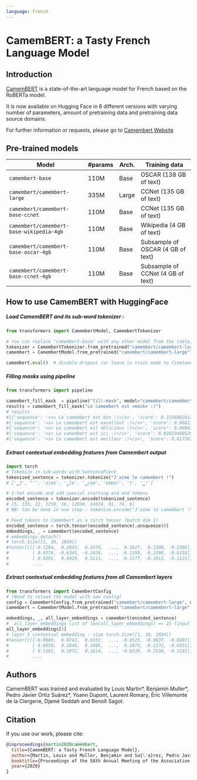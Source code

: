 ```yaml
---
language: french
---
```


# CamemBERT: a Tasty French Language Model

## Introduction

[CamemBERT](https://arxiv.org/abs/1911.03894) is a state-of-the-art language model for French based on the RoBERTa model. 

It is now available on Hugging Face in 6 different versions with varying number of parameters, amount of pretraining data and pretraining data source domains. 

For further information or requests, please go to [Camembert Website](https://camembert-model.fr/)

## Pre-trained models

| Model                          | #params                        | Arch. | Training data                     |
|--------------------------------|--------------------------------|-------|-----------------------------------|
| `camembert-base` | 110M   | Base  | OSCAR (138 GB of text)            |
| `camembert/camembert-large`              | 335M    | Large | CCNet (135 GB of text)            |
| `camembert/camembert-base-ccnet`         | 110M    | Base  | CCNet (135 GB of text)            |
| `camembert/camembert-base-wikipedia-4gb` | 110M    | Base  | Wikipedia (4 GB of text)          |
| `camembert/camembert-base-oscar-4gb`     | 110M    | Base  | Subsample of OSCAR (4 GB of text) |
| `camembert/camembert-base-ccnet-4gb`     | 110M    | Base  | Subsample of CCNet (4 GB of text) |

## How to use CamemBERT with HuggingFace

##### Load CamemBERT and its sub-word tokenizer :
```python
from transformers import CamembertModel, CamembertTokenizer

# You can replace "camembert-base" with any other model from the table, e.g. "camembert/camembert-large".
tokenizer = CamembertTokenizer.from_pretrained("camembert/camembert-large")
camembert = CamembertModel.from_pretrained("camembert/camembert-large")

camembert.eval()  # disable dropout (or leave in train mode to finetune)

```

##### Filling masks using pipeline 
```python
from transformers import pipeline 

camembert_fill_mask  = pipeline("fill-mask", model="camembert/camembert-large", tokenizer="camembert/camembert-large")
results = camembert_fill_mask("Le camembert est <mask> :)")
# results
#[{'sequence': '<s> Le camembert est bon :)</s>', 'score': 0.15560828149318695, 'token': 305}, 
#{'sequence': '<s> Le camembert est excellent :)</s>', 'score': 0.06821336597204208, 'token': 3497}, 
#{'sequence': '<s> Le camembert est délicieux :)</s>', 'score': 0.060438305139541626, 'token': 11661}, 
#{'sequence': '<s> Le camembert est ici :)</s>', 'score': 0.02023460529744625, 'token': 373}, 
#{'sequence': '<s> Le camembert est meilleur :)</s>', 'score': 0.01778135634958744, 'token': 876}]
```

##### Extract contextual embedding features from Camembert output 
```python
import torch
# Tokenize in sub-words with SentencePiece
tokenized_sentence = tokenizer.tokenize("J'aime le camembert !")
# ['▁J', "'", 'aime', '▁le', '▁cam', 'ember', 't', '▁!']

# 1-hot encode and add special starting and end tokens 
encoded_sentence = tokenizer.encode(tokenized_sentence)
# [5, 133, 22, 1250, 16, 12034, 14324, 81, 76, 6]
# NB: Can be done in one step : tokenize.encode("J'aime le camembert !")

# Feed tokens to Camembert as a torch tensor (batch dim 1)
encoded_sentence = torch.tensor(encoded_sentence).unsqueeze(0)
embeddings, _ = camembert(encoded_sentence)
# embeddings.detach()
# torch.Size([1, 10, 1024])
#tensor([[[-0.1284,  0.2643,  0.4374,  ...,  0.1627,  0.1308, -0.2305],
#         [ 0.4576, -0.6345, -0.2029,  ..., -0.1359, -0.2290, -0.6318],
#         [ 0.0381,  0.0429,  0.5111,  ..., -0.1177, -0.1913, -0.1121],
#         ...,
```

##### Extract contextual embedding features from all Camembert layers
```python
from transformers import CamembertConfig
# (Need to reload the model with new config)
config = CamembertConfig.from_pretrained("camembert/camembert-large", output_hidden_states=True)
camembert = CamembertModel.from_pretrained("camembert/camembert-large", config=config)

embeddings, _, all_layer_embeddings = camembert(encoded_sentence)
#  all_layer_embeddings list of len(all_layer_embeddings) == 25 (input embedding layer + 24 self attention layers)
all_layer_embeddings[5]
# layer 5 contextual embedding : size torch.Size([1, 10, 1024])
#tensor([[[-0.0600,  0.0742,  0.0332,  ..., -0.0525, -0.0637, -0.0287],
#         [ 0.0950,  0.2840,  0.1985,  ...,  0.2073, -0.2172, -0.6321],
#         [ 0.1381,  0.1872,  0.1614,  ..., -0.0339, -0.2530, -0.1182],
#         ...,
```


## Authors 

CamemBERT was trained and evaluated by Louis Martin\*, Benjamin Muller\*, Pedro Javier Ortiz Suárez\*, Yoann Dupont, Laurent Romary, Éric Villemonte de la Clergerie, Djamé Seddah and Benoît Sagot.


## Citation
If you use our work, please cite:

```bibtex
@inproceedings{martin2020camembert,
  title={CamemBERT: a Tasty French Language Model},
  author={Martin, Louis and Muller, Benjamin and Su{\'a}rez, Pedro Javier Ortiz and Dupont, Yoann and Romary, Laurent and de la Clergerie, {\'E}ric Villemonte and Seddah, Djam{\'e} and Sagot, Beno{\^\i}t},
  booktitle={Proceedings of the 58th Annual Meeting of the Association for Computational Linguistics},
  year={2020}
}
```
